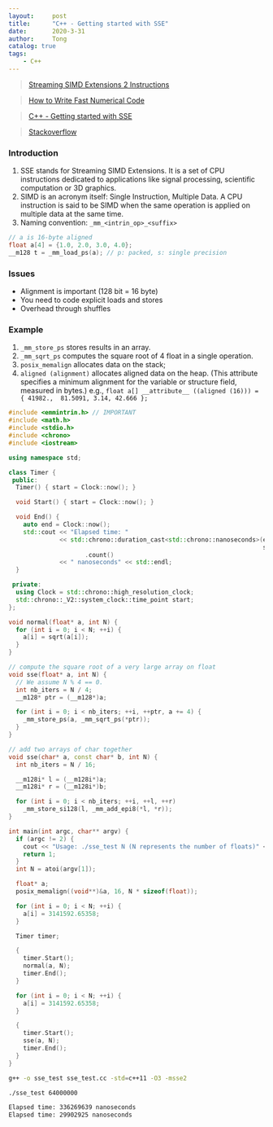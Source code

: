 ```yaml
---
layout:     post
title:      "C++ - Getting started with SSE"
date:       2020-3-31
author:     Tong
catalog: true
tags:
    - C++
---
```


> [Streaming SIMD Extensions 2 Instructions](https://docs.microsoft.com/en-us/previous-versions/visualstudio/visual-studio-2010/kcwz153a(v=vs.100)?redirectedfrom=MSDN)

> [How to Write Fast Numerical Code](https://inf.ethz.ch/personal/markusp/teaching/263-2300-ETH-spring14/slides/11-simd.pdf)

> [C++ - Getting started with SSE](https://felix.abecassis.me/2011/09/cpp-getting-started-with-sse/)

> [Stackoverflow](https://stackoverflow.com/questions/661338/sse-sse2-and-sse3-for-gnu-c)

### Introduction 

1. SSE stands for Streaming SIMD Extensions. It is a set of CPU instructions dedicated to applications like signal processing, scientific computation or 3D graphics.
2. SIMD is an acronym itself: Single Instruction, Multiple Data. A CPU instruction is said to be SIMD when the same operation is applied on multiple data at the same time.
3. Naming convention: `_mm_<intrin_op>_<suffix>`

```c++
// a is 16-byte aligned
float a[4] = {1.0, 2.0, 3.0, 4.0}; 
__m128 t = _mm_load_ps(a); // p: packed, s: single precision
```

### Issues

- Alignment is important (128 bit = 16 byte)
- You need to code explicit loads and stores 
- Overhead through shuffles

### Example

1. `_mm_store_ps` stores results in an array.
2. `_mm_sqrt_ps` computes the square root of 4 float in a single operation.
3. `posix_memalign` allocates data on the stack;
4. `aligned (alignment)` allocates aligned data on the heap. (This attribute specifies a minimum alignment for the variable or structure field, measured in bytes.) e.g., `float a[] __attribute__ ((aligned (16))) = { 41982.,  81.5091, 3.14, 42.666 };`


```c++
#include <emmintrin.h> // IMPORTANT
#include <math.h>
#include <stdio.h>
#include <chrono>
#include <iostream>

using namespace std;

class Timer {
 public:
  Timer() { start = Clock::now(); }

  void Start() { start = Clock::now(); }

  void End() {
    auto end = Clock::now();
    std::cout << "Elapsed time: "
              << std::chrono::duration_cast<std::chrono::nanoseconds>(end -
                                                                      start)
                     .count()
              << " nanoseconds" << std::endl;
  }

 private:
  using Clock = std::chrono::high_resolution_clock;
  std::chrono::_V2::system_clock::time_point start;
};

void normal(float* a, int N) {
  for (int i = 0; i < N; ++i) {
    a[i] = sqrt(a[i]);
  }
}

// compute the square root of a very large array on float
void sse(float* a, int N) {
  // We assume N % 4 == 0.
  int nb_iters = N / 4;
  __m128* ptr = (__m128*)a;

  for (int i = 0; i < nb_iters; ++i, ++ptr, a += 4) {
    _mm_store_ps(a, _mm_sqrt_ps(*ptr));
  }
}

// add two arrays of char together
void sse(char* a, const char* b, int N) {
  int nb_iters = N / 16;

  __m128i* l = (__m128i*)a;
  __m128i* r = (__m128i*)b;

  for (int i = 0; i < nb_iters; ++i, ++l, ++r)
    _mm_store_si128(l, _mm_add_epi8(*l, *r));
}

int main(int argc, char** argv) {
  if (argc != 2) {
    cout << "Usage: ./sse_test N (N represents the number of floats)" << endl;
    return 1;
  }
  int N = atoi(argv[1]);

  float* a;
  posix_memalign((void**)&a, 16, N * sizeof(float));

  for (int i = 0; i < N; ++i) {
    a[i] = 3141592.65358;
  }

  Timer timer;

  {
    timer.Start();
    normal(a, N);
    timer.End();
  }

  for (int i = 0; i < N; ++i) {
    a[i] = 3141592.65358;
  }

  {
    timer.Start();
    sse(a, N);
    timer.End();
  }
}
```

```bash
g++ -o sse_test sse_test.cc -std=c++11 -O3 -msse2

./sse_test 64000000

Elapsed time: 336269639 nanoseconds
Elapsed time: 29902925 nanoseconds
```